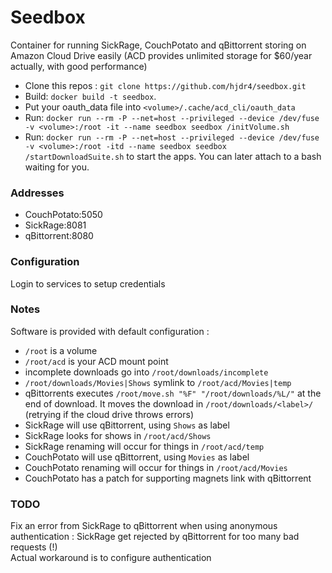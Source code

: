 # Seedbox
Container for running SickRage, CouchPotato and qBittorrent storing on Amazon Cloud Drive easily
(ACD provides unlimited storage for $60/year actually, with good performance)

- Clone this repos : `git clone https://github.com/hjdr4/seedbox.git`
- Build: `docker build -t seedbox`.  
- Put your oauth_data file into `<volume>/.cache/acd_cli/oauth_data  `
- Run: `docker run --rm -P --net=host --privileged --device /dev/fuse -v <volume>:/root -it --name seedbox seedbox /initVolume.sh`  
- Run: `docker run --rm -P --net=host --privileged --device /dev/fuse -v <volume>:/root -itd --name seedbox seedbox /startDownloadSuite.sh` to start the apps. You can later attach to a bash waiting for you. 

### Addresses
- CouchPotato:5050 
- SickRage:8081 
- qBittorrent:8080

### Configuration  
Login to services to setup credentials  

### Notes  
Software is provided with default configuration :  
- `/root` is a volume  
- `/root/acd` is your ACD mount point  
- incomplete downloads go into `/root/downloads/incomplete`
- `/root/downloads/Movies|Shows` symlink to `/root/acd/Movies|temp`
- qBittorrents executes `/root/move.sh "%F" "/root/downloads/%L/"` at the end of download. It moves the download in `/root/downloads/<label>/` (retrying if the cloud drive throws errors)  
- SickRage will use qBittorrent, using `Shows` as label  
- SickRage looks for shows in `/root/acd/Shows`  
- SickRage renaming will occur for things in `/root/acd/temp`  
- CouchPotato will use qBittorrent, using `Movies` as label  
- CouchPotato renaming will occur for things in `/root/acd/Movies`
- CouchPotato has a patch for supporting magnets link with qBittorrent  

### TODO  
Fix an error from SickRage to qBittorrent when using anonymous authentication : SickRage get rejected by qBittorrent for too many bad requests (!)  
Actual workaround is to configure authentication  

